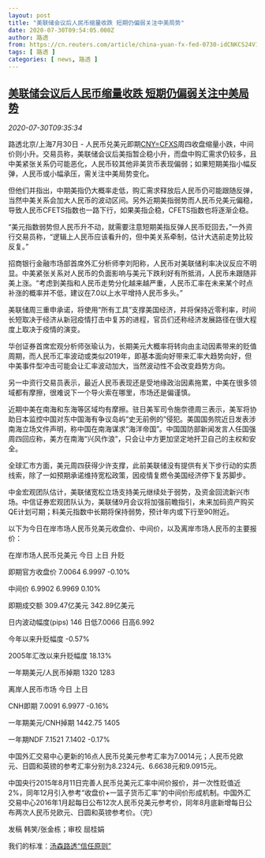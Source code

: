 ```yaml
---
layout: post
title: "美联储会议后人民币缩量收跌 短期仍偏弱关注中美局势"
date: 2020-07-30T09:54:05.000Z
author: 路透
from: https://cn.reuters.com/article/china-yuan-fx-fed-0730-idCNKCS24V1JS
tags: [ 路透 ]
categories: [ news, 路透 ]
---
```

<!--1596102845000-->
[美联储会议后人民币缩量收跌 短期仍偏弱关注中美局势](https://cn.reuters.com/article/china-yuan-fx-fed-0730-idCNKCS24V1JS)
------

<div>
<div><i>2020-07-30T09:35:34</i></div><div class="StandardArticleBody_body"><p>路透北京/上海7月30日 - 人民币兑美元即期<a href="/investing/currencies/quote?srcCurr=CNY&destCurr=USD">CNY=CFXS</a>周四收盘缩量小跌，中间价则小升。交易员称，美联储会议后美指暂企稳小升，而盘中购汇需求仍较多，且中美紧张关系仍可能恶化，人民币较其他非美货币表现偏弱；如果短期美指小幅反弹，人民币或小幅承压，需关注中美局势变化。 </p><p>但他们并指出，中期美指仍大概率走低，购汇需求释放后人民币仍可能跟随反弹，当然中美关系会加大人民币的波动区间。另外近期美指弱势而人民币兑美元偏稳，导致人民币CFETS指数也一路下行，如果美指企稳，CFETS指数也将逐渐企稳。 </p><p>“美元指数弱势但人民币升不动，就需要注意短期美指反弹人民币贬回去，”一外资行交易员称，“逻辑上人民币应该看升的，但中美关系牵制，估计大选前走势比较反复。” </p><p>招商银行金融市场部首席外汇分析师李刘阳称，人民币对美联储利率决议反应不明显。中美紧张关系对人民币的负面影响与美元下跌利好有所抵消，人民币未跟随非美上涨。“考虑到美指和人民币走势分化越来越严重，人民币汇率在未来某个时点补涨的概率并不低，建议在7.0以上水平增持人民币多头。” </p><p>美联储周三重申承诺，将使用“所有工具”支撑美国经济，并将保持近零利率，时间长短取决于经济从新冠疫情打击中复苏的进程，官员们还称经济发展路径在很大程度上取决于疫情的演变。 </p><p>华创证券首席宏观分析师张瑜认为，长期美元大概率将转向由主动因素带来的贬值周期，而人民币汇率波动或类似2019年，即基本面向好带来汇率大趋势向好，但中美事件型冲击可能会让汇率波动加大，当然波动性不会改变趋势方向。 </p><p>另一中资行交易员表示，最近人民币表现还是受地缘政治因素拖累，中美在很多领域都有摩擦，很难说下一个导火索在哪里，市场还是偏谨慎。 </p><p>近期中美在南海和东海等区域均有摩擦。驻日美军司令施奈德周三表示，美军将协助日本监控中国对东中国海有争议岛屿“史无前例的”侵犯。美国国务院近日发表涉南海立场文件声明，称中国在南海谋求“海洋帝国”。中国国防部新闻发言人任国强周四回应称，美方在南海“兴风作浪”，只会让中方更加坚定地扞卫自己的主权和安全。 </p><p>全球汇市方面，美元周四获得少许支撑，此前美联储没有提供有关下步行动的实质线索，除了一如预期承诺维持宽松政策，因疫情复燃令美国经济停下复苏脚步。 </p><p>中金宏观团队估计，美联储宽松立场支持美元继续处于弱势，及资金回流新兴市场。中信证券宏观团队认为，美联储9月会议将加强前瞻指引，未来加码资产购买QE计划可期；料美元指数中长期将保持弱势，预计年内或下行至90附近。 </p><p>以下为今日在岸市场人民币兑美元收盘价、中间价，以及离岸市场人民币的主要报价： </p><p>           在岸市场人民币兑美元                        今日            上日          升贬           </p><p>                                即期官方收盘价    7.0064        6.9997        -0.10%           </p><p>                                    中间价    6.9902        6.9969         0.10%           </p><p>                                  即期成交额   309.47亿美元    342.89亿美元                   </p><p>                           日内波动幅度(pips)      146        日低7.0066     日高6.992           </p><p>                               今年以来升贬幅度                                -0.57%           </p><p>                          2005年汇改以来升贬幅度                                18.13%           </p><p>                            一年期美元/人民币掉期         1320          1283                 </p><p>           离岸人民币市场                           今日            上日                           </p><p>                                  CNH即期    7.0091        6.9977        -0.16%           </p><p>                            一年期美元/CNH掉期    1442.75        1405                          </p><p>                                 一年期NDF    7.1521        7.1402        -0.17%           </p><p>中国外汇交易中心更新的16点人民币兑美元参考汇率为7.0014元；人民币兑欧元、日圆和英镑的参考汇率分别为8.2324元、6.6638元和9.0915元。 </p><p>中国央行2015年8月11日完善人民币兑美元汇率中间价报价，并一次性贬值近2%，同年12月引入参考“收盘价+一篮子货币汇率”的中间价形成机制。中国外汇交易中心2016年1月起每日公布12次人民币兑美元参考价，同年8月底新增每日公布两次人民币兑欧元、日圆和英镑参考价。（完）  </p><div class="Attribution_container"><div class="Attribution_attribution"><p class="Attribution_content">发稿 韩笑/张金栋；审校 屈桂娟</p></div></div><div class="StandardArticleBody_trustBadgeContainer"><span class="StandardArticleBody_trustBadgeTitle">我们的标准：</span><span class="trustBadgeUrl"><a href="https://www.thomsonreuters.cn/content/dam/openweb/documents/pdf/china/brochures/about-us-1.pdf">汤森路透“信任原则”</a></span></div></div>
</div>
